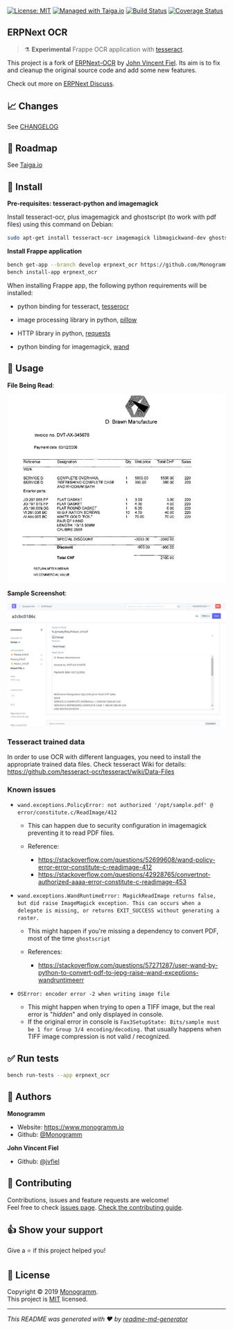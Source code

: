 [uri_license]: https://opensource.org/licenses/MIT

[uri_license_image]: https://img.shields.io/badge/license-MIT-blue

[![License: MIT][uri_license_image]][uri_license]
[![Managed with Taiga.io](https://img.shields.io/badge/managed%20with-TAIGA.io-709f14.svg)](https://tree.taiga.io/project/monogrammbot-monogrammerpnext_ocr/ "Managed with Taiga.io")
[![Build Status](https://travis-ci.org/Monogramm/erpnext_ocr.svg)](https://travis-ci.org/Monogramm/erpnext_ocr)
[![Coverage Status](https://coveralls.io/repos/github/Monogramm/erpnext_ocr/badge.svg?branch=master)](https://coveralls.io/github/Monogramm/erpnext_ocr?branch=master)

## ERPNext OCR

> :alembic: **Experimental** Frappe OCR application with [tesseract](https://github.com/tesseract-ocr/tesseract).

This project is a fork of [ERPNext-OCR](https://github.com/jvfiel/ERPNext-OCR) by [John Vincent Fiel](https://github.com/jvfiel). Its aim is to fix and cleanup the original source code and add some new features.

Check out more on [ERPNext Discuss](https://discuss.erpnext.com/t/erpnext-ocr-app/33834/7).

## :chart_with_upwards_trend: Changes

See [CHANGELOG](./CHANGELOG.md)

## :bookmark: Roadmap

See [Taiga.io](https://tree.taiga.io/project/monogrammbot-monogrammerpnext_ocr/ "Taiga.io monogrammbot-monogrammerpnext_ocr")

## :construction: Install

**Pre-requisites: tesseract-python and imagemagick**

Install tesseract-ocr, plus imagemagick and ghostscript (to work with pdf files) using this command on Debian:

```sh
sudo apt-get install tesseract-ocr imagemagick libmagickwand-dev ghostscript
```

**Install Frappe application**

```sh
bench get-app --branch develop erpnext_ocr https://github.com/Monogramm/erpnext_ocr
bench install-app erpnext_ocr
```

When installing Frappe app, the following python requirements will be installed:

-   python binding for tesseract, [tesserocr](https://pypi.org/project/tesserocr/)

-   image processing library in python, [pillow](https://pypi.org/project/Pillow/)

-   HTTP library in python, [requests](https://pypi.org/project/requests/)

-   python binding for imagemagick, [wand](https://pypi.org/project/Wand/)

## :rocket: Usage

**File Being Read**:

![File Being Read](./erpnext_ocr/tests/test_data/Picture_010.png)

**Sample Screenshot**:

![Sample Screenshot](./erpnext_ocr/tests/test_data/Picture_010_screenshot.png)

### Tesseract trained data

In order to use OCR with different languages, you need to install the appropriate trained data files.
Check tesseract Wiki for details: <https://github.com/tesseract-ocr/tesseract/wiki/Data-Files>

### Known issues

-   `wand.exceptions.PolicyError: not authorized '/opt/sample.pdf' @ error/constitute.c/ReadImage/412`

    -   This can happen due to security configuration in imagemagick preventing it to read PDF files.

    -   Reference:
        -   <https://stackoverflow.com/questions/52699608/wand-policy-error-error-constitute-c-readimage-412>
        -   <https://stackoverflow.com/questions/42928765/convertnot-authorized-aaaa-error-constitute-c-readimage-453>

-   `wand.exceptions.WandRuntimeError: MagickReadImage returns false, but did raise ImageMagick exception. This can occurs when a delegate is missing, or returns EXIT_SUCCESS without generating a raster.`

    -   This might happen if you're missing a dependency to convert PDF, most of the time `ghostscript`

    -   References:
        -   <https://stackoverflow.com/questions/57271287/user-wand-by-python-to-convert-pdf-to-jepg-raise-wand-exceptions-wandruntimeerr>

-   `OSError: encoder error -2 when writing image file`

    -   This might happen when trying to open a TIFF image, but the real error is "_hidden_" and only displayed in console.
    -   If the original error in console is `Fax3SetupState: Bits/sample must be 1 for Group 3/4 encoding/decoding.` that usually happens when TIFF image compression is not valid / recognized.

## :white_check_mark: Run tests

```sh
bench run-tests --app erpnext_ocr
```

## :bust_in_silhouette: Authors

**Monogramm**

-   Website: <https://www.monogramm.io>
-   Github: [@Monogramm](https://github.com/Monogramm)

**John Vincent Fiel**

-   Github: [@jvfiel](https://github.com/jvfiel)

## :handshake: Contributing

Contributions, issues and feature requests are welcome!<br />Feel free to check [issues page](https://github.com/Monogramm/erpnext_ocr/issues).
[Check the contributing guide](./CONTRIBUTING.md).<br />

## :thumbsup: Show your support

Give a :star: if this project helped you!

## :page_facing_up: License

Copyright © 2019 [Monogramm](https://github.com/Monogramm).<br />
This project is [MIT](uri_license) licensed.

* * *

_This README was generated with :heart: by [readme-md-generator](https://github.com/kefranabg/readme-md-generator)_
